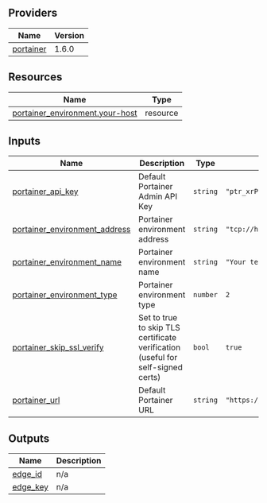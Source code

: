 <!-- BEGIN_TF_DOCS -->


## Providers

| Name | Version |
|------|---------|
| <a name="provider_portainer"></a> [portainer](#provider\_portainer) | 1.6.0 |

## Resources

| Name | Type |
|------|------|
| [portainer_environment.your-host](https://registry.terraform.io/providers/portainer/portainer/latest/docs/resources/environment) | resource |

## Inputs

| Name | Description | Type | Default | Required |
|------|-------------|------|---------|:--------:|
| <a name="input_portainer_api_key"></a> [portainer\_api\_key](#input\_portainer\_api\_key) | Default Portainer Admin API Key | `string` | `"ptr_xrP7XWqfZEOoaCJRu5c8qKaWuDtVc2Zb07Q5g22YpS8="` | no |
| <a name="input_portainer_environment_address"></a> [portainer\_environment\_address](#input\_portainer\_environment\_address) | Portainer environment address | `string` | `"tcp://host:9001"` | no |
| <a name="input_portainer_environment_name"></a> [portainer\_environment\_name](#input\_portainer\_environment\_name) | Portainer environment name | `string` | `"Your test environment name"` | no |
| <a name="input_portainer_environment_type"></a> [portainer\_environment\_type](#input\_portainer\_environment\_type) | Portainer environment type | `number` | `2` | no |
| <a name="input_portainer_skip_ssl_verify"></a> [portainer\_skip\_ssl\_verify](#input\_portainer\_skip\_ssl\_verify) | Set to true to skip TLS certificate verification (useful for self-signed certs) | `bool` | `true` | no |
| <a name="input_portainer_url"></a> [portainer\_url](#input\_portainer\_url) | Default Portainer URL | `string` | `"https://localhost:9443"` | no |

## Outputs

| Name | Description |
|------|-------------|
| <a name="output_edge_id"></a> [edge\_id](#output\_edge\_id) | n/a |
| <a name="output_edge_key"></a> [edge\_key](#output\_edge\_key) | n/a |
<!-- END_TF_DOCS -->